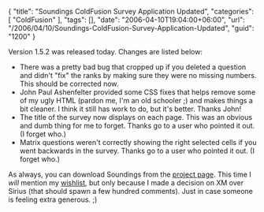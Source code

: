 {
	"title": "Soundings ColdFusion Survey Application Updated",
	"categories": [
		"ColdFusion"
	],
	"tags": [],
	"date": "2006-04-10T19:04:00+06:00",
	"url": "/2006/04/10/Soundings-ColdFusion-Survey-Application-Updated",
	"guid": "1200"
}

Version 1.5.2 was released today. Changes are listed below:

<ul>
<li>There was a pretty bad bug that cropped up if you deleted a question and  didn't "fix" the ranks by making sure they were no missing numbers. This should be corrected now.
<li>John Paul Ashenfelter provided some CSS fixes that helps remove some of my ugly HTML (pardon me, I'm an old schooler ;) and makes things a bit cleaner. I think it still has work to do, but it's better. Thanks John!
<li>The title of the survey now displays on each page. This was an obvious and dumb thing for me to forget. Thanks go to a user who pointed it out. (I forget who.)
<li>Matrix questions weren't correctly showing the right selected cells if you went backwards in the survey. Thanks go to a user who pointed it out. (I forget who.)
</ul>

As always, you can download Soundings from the <a href="http://ray.camdenfamily.com/projects/soundings">project page</a>. This time I <i>will</i> mention my <a href="http://www.amazon.com/gp/registry/registry.html/104-1251129-9971151?id=2TCL1D08EZEYE">wishlist</a>, but only because I made a decision on XM over Sirius (that should spawn a few hundred comments). Just in case someone is feeling extra generous. ;)